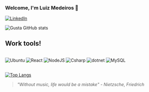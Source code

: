 ### Welcome, I'm Luiz Medeiros 👋

[![LinkedIn](https://img.shields.io/badge/LinkedIn-0077B5?style=for-the-badge&logo=linkedin&logoColor=white)](https://www.linkedin.com/in/l-gms20/)


![Gusta GitHub stats](https://github-readme-stats.vercel.app/api?username=Luizz-Gustavo&show_icons=true&theme=radical)

## Work tools!

<div style="display: inline_block"><br>
    <img src="https://img.shields.io/badge/Ubuntu-E95420?style=for-the-badge&logo=ubuntu&logoColor=white" alt="Ubuntu">
    <img src="https://img.shields.io/badge/React-20232A?style=for-the-badge&logo=react&logoColor=61DAFB" alt="React">
    <img src="https://img.shields.io/badge/Node.js-43853D?style=for-the-badge&logo=node.js&logoColor=white" alt="NodeJS">
    <img src="https://img.shields.io/badge/C%23-239120?style=for-the-badge&logo=c-sharp&logoColor=white" alt="Csharp">
    <img src="https://img.shields.io/badge/.NET-5C2D91?style=for-the-badge&logo=.net&logoColor=white" alt="dotnet">
    <img src="https://img.shields.io/badge/MySQL-005C84?style=for-the-badge&logo=mysql&logoColor=white" alt="MySQL"
    <img src="https://img.shields.io/badge/Microsoft_SQL_Server-CC2927?style=for-the-badge&logo=microsoft-sql-server&logoColor=white" alt="SqlServer">
</div><br>

[![Top Langs](https://github-readme-stats.vercel.app/api/top-langs/?username=Luizz-Gustavo)](https://github.com/Luizz-Gustavo)

<blockquote><i>"Without music, life would be a mistake" - Nietzsche, Friedrich<i>
